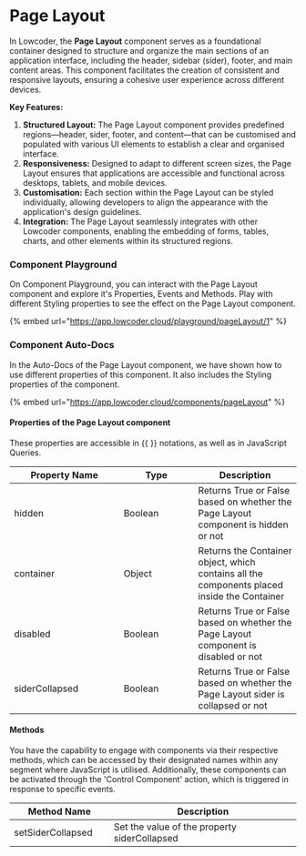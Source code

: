 # Page Layout

In Lowcoder, the **Page Layout** component serves as a foundational container designed to structure and organize the main sections of an application interface, including the header, sidebar (sider), footer, and main content areas. This component facilitates the creation of consistent and responsive layouts, ensuring a cohesive user experience across different devices.

**Key Features:**

1. **Structured Layout:** The Page Layout component provides predefined regions—header, sider, footer, and content—that can be customised and populated with various UI elements to establish a clear and organised interface.
2. **Responsiveness:** Designed to adapt to different screen sizes, the Page Layout ensures that applications are accessible and functional across desktops, tablets, and mobile devices.
3. **Customisation:** Each section within the Page Layout can be styled individually, allowing developers to align the appearance with the application's design guidelines.
4. **Integration:** The Page Layout seamlessly integrates with other Lowcoder components, enabling the embedding of forms, tables, charts, and other elements within its structured regions.

### Component Playground

On Component Playground, you can interact with the Page Layout component and explore it's Properties, Events and Methods. Play with different Styling properties to see the effect on the Page Layout component.

{% embed url="https://app.lowcoder.cloud/playground/pageLayout/1" %}

### Component Auto-Docs

In the Auto-Docs of the Page Layout component, we have shown how to use different properties of this component. It also includes the Styling properties of the component.

{% embed url="https://app.lowcoder.cloud/components/pageLayout" %}

#### Properties of the Page Layout component <a href="#properties-of-the-table" id="properties-of-the-table"></a>

These properties are accessible in \{{ \}} notations, as well as in JavaScript Queries.

<table><thead><tr><th width="176.38671875">Property Name</th><th width="114.9921875">Type</th><th>Description</th></tr></thead><tbody><tr><td>hidden</td><td>Boolean</td><td>Returns True or False based on whether the Page Layout component is hidden or not</td></tr><tr><td>container</td><td>Object</td><td>Returns the Container object, which contains all the components placed inside the Container</td></tr><tr><td>disabled</td><td>Boolean</td><td>Returns True or False based on whether the Page Layout component is disabled or not</td></tr><tr><td>siderCollapsed</td><td>Boolean</td><td>Returns True or False based on whether the Page Layout sider is collapsed or not</td></tr></tbody></table>

#### Methods <a href="#methods" id="methods"></a>

You have the capability to engage with components via their respective methods, which can be accessed by their designated names within any segment where JavaScript is utilised. Additionally, these components can be activated through the 'Control Component' action, which is triggered in response to specific events.

<table><thead><tr><th width="177.9296875">Method Name</th><th width="485.80078125">Description</th></tr></thead><tbody><tr><td>setSiderCollapsed</td><td>Set the value of the property siderCollapsed</td></tr></tbody></table>

